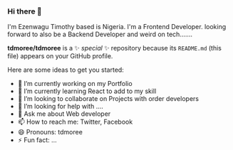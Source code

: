 ### Hi there 👋

I'm Ezenwagu Timothy based is Nigeria. I'm a Frontend Developer. looking forward to also be a Backend Developer and weird on tech.......


**tdmoree/tdmoree** is a ✨ _special_ ✨ repository because its `README.md` (this file) appears on your GitHub profile.

Here are some ideas to get you started:

- 🔭 I’m currently working on my Portfolio
- 🌱 I’m currently learning React to add to my skill
- 👯 I’m looking to collaborate on Projects with order developers
- 🤔 I’m looking for help with ....
- 💬 Ask me about Web developer
- 📫 How to reach me: Twitter, Facebook
- 😄 Pronouns: tdmoree
- ⚡ Fun fact: ...
